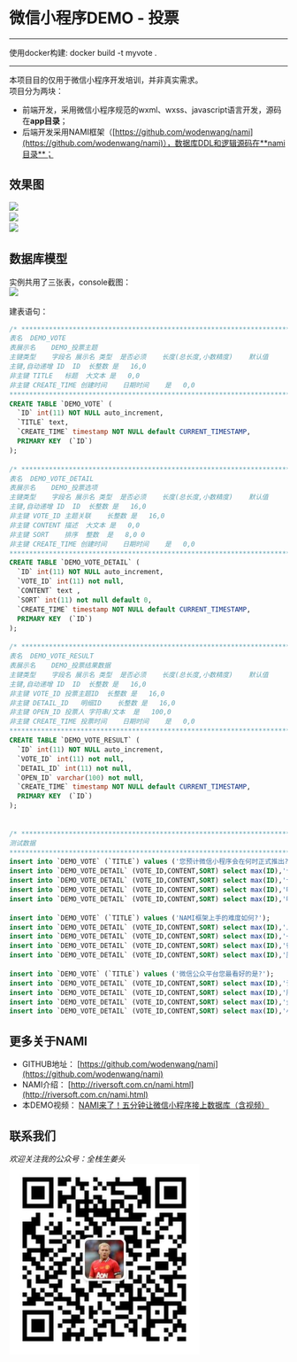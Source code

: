 # 微信小程序DEMO - 投票

---

使用docker构建: docker build -t myvote .

---

本项目目的仅用于微信小程序开发培训，并非真实需求。<br/>
项目分为两块：<br/>
 - 前端开发，采用微信小程序规范的wxml、wxss、javascript语言开发，源码在**app目录**；
 - 后端开发采用NAMI框架（[https://github.com/wodenwang/nami](https://github.com/wodenwang/nami)），数据库DDL和逻辑源码在**nami目录**；

## 效果图
![](http://i.imgur.com/blLC2Ln.png)
<br/>
![](http://i.imgur.com/KCwnYkA.png)
<br/>
![](http://i.imgur.com/ZgPqjnZ.png)

## 数据库模型
实例共用了三张表，console截图：<br/>
![](http://i.imgur.com/doTCpJy.png)

建表语句：<br/>
```sql
/* *****************************************************************************
表名	DEMO_VOTE
表展示名	DEMO_投票主题
主键类型	字段名	展示名	类型	是否必须	长度(总长度,小数精度)	默认值
主键,自动递增	ID	ID	长整数	是	16,0	
非主键	TITLE	标题	大文本	是	0,0	
非主键	CREATE_TIME	创建时间	日期时间	是	0,0	
****************************************************************************** */
CREATE TABLE `DEMO_VOTE` (
  `ID` int(11) NOT NULL auto_increment,
  `TITLE` text,
  `CREATE_TIME` timestamp NOT NULL default CURRENT_TIMESTAMP,
  PRIMARY KEY  (`ID`)
);

/* *****************************************************************************
表名	DEMO_VOTE_DETAIL
表展示名	DEMO_投票选项
主键类型	字段名	展示名	类型	是否必须	长度(总长度,小数精度)	默认值
主键,自动递增	ID	ID	长整数	是	16,0	
非主键	VOTE_ID	主题关联	长整数	是	16,0	
非主键	CONTENT	描述	大文本	是	0,0	
非主键	SORT	排序	整数	是	8,0	0
非主键	CREATE_TIME	创建时间	日期时间	是	0,0	
****************************************************************************** */
CREATE TABLE `DEMO_VOTE_DETAIL` (
  `ID` int(11) NOT NULL auto_increment,
  `VOTE_ID` int(11) not null,
  `CONTENT` text ,
  `SORT` int(11) not null default 0,
  `CREATE_TIME` timestamp NOT NULL default CURRENT_TIMESTAMP,
  PRIMARY KEY  (`ID`)
);

/* *****************************************************************************
表名	DEMO_VOTE_RESULT
表展示名	DEMO_投票结果数据
主键类型	字段名	展示名	类型	是否必须	长度(总长度,小数精度)	默认值
主键,自动递增	ID	ID	长整数	是	16,0	
非主键	VOTE_ID	投票主题ID	长整数	是	16,0	
非主键	DETAIL_ID	明细ID	长整数	是	16,0	
非主键	OPEN_ID	投票人	字符串/文本	是	100,0	
非主键	CREATE_TIME	投票时间	日期时间	是	0,0	
****************************************************************************** */
CREATE TABLE `DEMO_VOTE_RESULT` (
  `ID` int(11) NOT NULL auto_increment,
  `VOTE_ID` int(11) not null,
  `DETAIL_ID` int(11) not null,
  `OPEN_ID` varchar(100) not null,
  `CREATE_TIME` timestamp NOT NULL default CURRENT_TIMESTAMP,
  PRIMARY KEY  (`ID`)
);


/* *****************************************************************************
测试数据
****************************************************************************** */
insert into `DEMO_VOTE` (`TITLE`) values ('您预计微信小程序会在何时正式推出?');
insert into `DEMO_VOTE_DETAIL` (VOTE_ID,CONTENT,SORT) select max(ID),'十一月',0 from `DEMO_VOTE`;
insert into `DEMO_VOTE_DETAIL` (VOTE_ID,CONTENT,SORT) select max(ID),'十二月',1 from `DEMO_VOTE`;
insert into `DEMO_VOTE_DETAIL` (VOTE_ID,CONTENT,SORT) select max(ID),'明年一月',2 from `DEMO_VOTE`;
insert into `DEMO_VOTE_DETAIL` (VOTE_ID,CONTENT,SORT) select max(ID),'明年二月之后',3 from `DEMO_VOTE`;

insert into `DEMO_VOTE` (`TITLE`) values ('NAMI框架上手的难度如何?');
insert into `DEMO_VOTE_DETAIL` (VOTE_ID,CONTENT,SORT) select max(ID),'上手很简单',0 from `DEMO_VOTE`;
insert into `DEMO_VOTE_DETAIL` (VOTE_ID,CONTENT,SORT) select max(ID),'一般不算难',1 from `DEMO_VOTE`;
insert into `DEMO_VOTE_DETAIL` (VOTE_ID,CONTENT,SORT) select max(ID),'很难',2 from `DEMO_VOTE`;
insert into `DEMO_VOTE_DETAIL` (VOTE_ID,CONTENT,SORT) select max(ID),'压根不看',3 from `DEMO_VOTE`;

insert into `DEMO_VOTE` (`TITLE`) values ('微信公众平台您最看好的是?');
insert into `DEMO_VOTE_DETAIL` (VOTE_ID,CONTENT,SORT) select max(ID),'订阅号',0 from `DEMO_VOTE`;
insert into `DEMO_VOTE_DETAIL` (VOTE_ID,CONTENT,SORT) select max(ID),'服务号',1 from `DEMO_VOTE`;
insert into `DEMO_VOTE_DETAIL` (VOTE_ID,CONTENT,SORT) select max(ID),'企业号',2 from `DEMO_VOTE`;
insert into `DEMO_VOTE_DETAIL` (VOTE_ID,CONTENT,SORT) select max(ID),'小程序',3 from `DEMO_VOTE`;
```

## 更多关于NAMI
- GITHUB地址： [https://github.com/wodenwang/nami](https://github.com/wodenwang/nami)
- NAMI介绍： [http://riversoft.com.cn/nami.html](http://riversoft.com.cn/nami.html)
- 本DEMO视频： [NAMI来了！五分钟让微信小程序接上数据库（含视频）](http://mp.weixin.qq.com/s?__biz=MzI2MDE0MjA5MQ==&mid=2247483854&idx=1&sn=5c80bf25dbbbc7637c758929bf5d237d&chksm=ea6f64aadd18edbc6bf84be857711886f072d01c5bd07804befeb77e82e7283569187c1fb178#rd)

## 联系我们
*欢迎关注我的公众号：全栈生姜头* <br/>
![](https://github.com/wodenwang/weixin-xiaochengxu-kuaidi/raw/master/screen/shengjiangtou_small.jpg)
